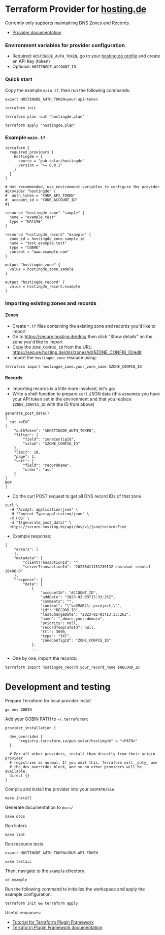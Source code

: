 # Terraform Provider for [hosting.de](https://hosting.de)

Currently only supports maintaining DNS Zones and Records.

- [Provider documentation](https://registry.terraform.io/providers/pub-solar/hostingde/latest/docs)

### Environment variables for provider configuration
- Required: `HOSTINGDE_AUTH_TOKEN`, go to your [hosting.de profile](https://secure.hosting.de/profile) and create an API Key (token)
- Optional: `HOSTINGDE_ACCOUNT_ID`

### Quick start
Copy the example `main.tf`, then run the following commands:

```shell
export HOSTINGDE_AUTH_TOKEN=your-api-token
```
```shell
terraform init
```
```shell
terraform plan -out "hostingde.plan"
```
```shell
terraform apply "hostingde.plan"
```

### Example `main.tf`
```
terraform {
  required_providers {
    hostingde = {
      source = "pub-solar/hostingde"
      version = ">= 0.0.2"
    }
  }
}

# Not recommended, use environment variables to configure the provider
#provider "hostingde" {
#  auth_token = "YOUR_API_TOKEN"
#  account_id = "YOUR_ACCOUNT_ID"
#}

resource "hostingde_zone" "sample" {
  name = "example.test"
  type = "NATIVE"
}

resource "hostingde_record" "example" {
  zone_id = hostingde_zone.sample.id
  name = "test.example.test"
  type = "CNAME"
  content = "www.example.com"
}

output "hostingde_zone" {
  value = hostingde_zone.sample
}

output "hostingde_record" {
  value = hostingde_record.example
}
```

### Importing existing zones and records
#### Zones
- Create `*.tf` files containing the existing zone and records you'd like to import
- Go to https://secure.hosting.de/dns/ then click "Show details" on the zone you'd like to import
- Copy the `ZONE_CONFIG_ID` from the URL: https://secure.hosting.de/dns/zones/id/$ZONE_CONFIG_ID/edit
- Import the `hostingde_zone` resouce using:
```shell
terraform import hostingde_zone.your_zone_name $ZONE_CONFIG_ID
```

#### Records
- Importing records is a little more involved, let's go:
- Write a shell function to prepare `curl` JSON data (this assumes you have your
  API token set in the environment and that you replace `$ZONE_CONFIG_ID` with
  the ID from above)
```shell
generate_post_data()
{
  cat <<EOF
{
    "authToken": "$HOSTINGDE_AUTH_TOKEN",
    "filter": {
        "field": "zoneConfigId",
        "value": "$ZONE_CONFIG_ID"
    },
    "limit": 10,
    "page": 1,
    "sort": {
        "field": "recordName",
        "order": "asc"
    }
}
EOF
}
```
- Do the curl POST request to get all DNS record IDs of that zone
```shell
curl \
  -H "Accept: application/json" \
  -H "Content-Type:application/json" \
  -X POST \
  -d "$(generate_post_data)" \
  https://secure.hosting.de/api/dns/v1/json/recordsFind
```
- Example response:
```
{
    "errors": [
    ],
    "metadata": {
        "clientTransactionId": "",
        "serverTransactionId": "20230411151239132-dnsrobot-robots1-26486-0"
    },
    "response": {
        "data": [
            {
                "accountId": "ACCOUNT_ID",
                "addDate": "2023-02-03T13:33:26Z",
                "comments": "",
                "content": "\"v=DMARC1; p=reject;\"",
                "id": "RECORD_ID",
                "lastChangeDate": "2023-02-03T13:33:26Z",
                "name": "_dmarc.your.domain",
                "priority": null,
                "recordTemplateId": null,
                "ttl": 3600,
                "type": "TXT",
                "zoneConfigId": "ZONE_CONFIG_ID"
            },
            ...
```
- One by one, import the records:
```shell
terraform import hostingde_record.your_record_name $RECORD_ID
```

# Development and testing
Prepare Terraform for local provider install
```shell
go env GOBIN
```

Add your GOBIN PATH to `~/.terraformrc`
```
provider_installation {

  dev_overrides {
      "registry.terraform.io/pub-solar/hostingde" = "<PATH>"
  }

  # For all other providers, install them directly from their origin provider
  # registries as normal. If you omit this, Terraform will _only_ use
  # the dev_overrides block, and so no other providers will be available.
  direct {}
}
```

Compile and install the provider into your `$GOPATH/bin`

```shell
make install
```

Generate documentation to `docs/`

```shell
make docs
```

Run linters

```shell
make lint
```

Run resource tests
```shell
export HOSTINGDE_AUTH_TOKEN=YOUR-API-TOKEN

make testacc
```

Then, navigate to the `example` directory.

```shell
cd example
```

Run the following command to initialize the workspace and apply the example configuration.

```shell
terraform init && terraform apply
```

Useful resources:
- [Tutorial for Terraform Plugin Framework](https://developer.hashicorp.com/terraform/tutorials/providers-plugin-framework/providers-plugin-framework-provider)
- [Terraform Plugin Framework documentation](https://developer.hashicorp.com/terraform/plugin/framework)
